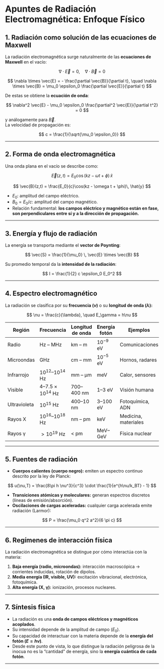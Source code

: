 # Apuntes de Radiación Electromagnética: Enfoque Físico

## 1. Radiación como solución de las ecuaciones de Maxwell
La radiación electromagnética surge naturalmente de las **ecuaciones de Maxwell** en el vacío:

$$
\nabla \cdot \vec{E} = 0, \quad 
\nabla \cdot \vec{B} = 0
$$

$$
\nabla \times \vec{E} = - \frac{\partial \vec{B}}{\partial t}, \quad
\nabla \times \vec{B} = \mu_0 \epsilon_0 \frac{\partial \vec{E}}{\partial t}
$$

De estas se obtiene la **ecuación de onda**:

$$
\nabla^2 \vec{E} - \mu_0 \epsilon_0 \frac{\partial^2 \vec{E}}{\partial t^2} = 0
$$

y análogamente para $\vec{B}$.  
La velocidad de propagación es:

$$
c = \frac{1}{\sqrt{\mu_0 \epsilon_0}}
$$

---

## 2. Forma de onda electromagnética
Una onda plana en el vacío se describe como:

$$
\vec{E}(z,t) = E_0 \cos(kz - \omega t + \phi)\, \hat{x}
$$

$$
\vec{B}(z,t) = \frac{E_0}{c}\cos(kz - \omega t + \phi)\, \hat{y}
$$

- $E_0$: amplitud del campo eléctrico.  
- $B_0 = E_0/c$: amplitud del campo magnético.  
- Relación fundamental: **los campos eléctrico y magnético están en fase, son perpendiculares entre sí y a la dirección de propagación.**

---

## 3. Energía y flujo de radiación
La energía se transporta mediante el **vector de Poynting**:

$$
\vec{S} = \frac{1}{\mu_0} \, \vec{E} \times \vec{B}
$$

Su promedio temporal da la **intensidad de la radiación**:

$$
I = \frac{1}{2} c \epsilon_0 E_0^2
$$

---

## 4. Espectro electromagnético
La radiación se clasifica por su **frecuencia ($\nu$)** o su **longitud de onda ($\lambda$):**

$$
\nu = \frac{c}{\lambda}, \quad E_\gamma = h\nu
$$

| Región | Frecuencia | Longitud de onda | Energía fotón | Ejemplos |
|--------|------------|------------------|---------------|----------|
| Radio  | Hz – MHz   | km – m           | $10^{-9}$ eV  | Comunicaciones |
| Microondas | GHz | cm – mm | $10^{-5}$ eV | Hornos, radares |
| Infrarrojo | $10^{12}$–$10^{14}$ Hz | mm – μm | meV | Calor, sensores |
| Visible | $4–7.5 \times 10^{14}$ Hz | 700–400 nm | 1–3 eV | Visión humana |
| Ultravioleta | $10^{15}$ Hz | 400–10 nm | 3–100 eV | Fotoquímica, ADN |
| Rayos X | $10^{16}$–$10^{18}$ Hz | nm – pm | keV | Medicina, materiales |
| Rayos γ | $>10^{19}$ Hz | < pm | MeV–GeV | Física nuclear |

---

## 5. Fuentes de radiación
- **Cuerpos calientes (cuerpo negro):** emiten un espectro continuo descrito por la ley de Planck:

$$
u(\nu,T) = \frac{8\pi h \nu^3}{c^3} \cdot \frac{1}{e^{h\nu/k_BT} - 1}
$$

- **Transiciones atómicas y moleculares:** generan espectros discretos (líneas de emisión/absorción).  
- **Oscilaciones de cargas aceleradas:** cualquier carga acelerada emite radiación (Larmor):

$$
P = \frac{\mu_0 q^2 a^2}{6 \pi c}
$$

---

## 6. Regímenes de interacción física
La radiación electromagnética se distingue por cómo interactúa con la materia:

1. **Baja energía (radio, microondas):** interacción macroscópica → corrientes inducidas, rotación de dipolos.  
2. **Media energía (IR, visible, UV):** excitación vibracional, electrónica, fotoquímica.  
3. **Alta energía (X, γ):** ionización, procesos nucleares.

---

## 7. Síntesis física
- La radiación es una **onda de campos eléctricos y magnéticos acoplados**.  
- Su intensidad depende de la amplitud de campo ($E_0$).  
- Su capacidad de interactuar con la materia depende de la **energía del fotón ($E=h\nu$)**.  
- Desde este punto de vista, lo que distingue la radiación peligrosa de la inocua no es la “cantidad” de energía, sino la **energía cuántica de cada fotón**.

---
